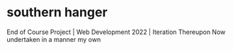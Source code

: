 # southern hanger
End of Course Project | Web Development 2022 | Iteration Thereupon
Now undertaken in a manner my own
